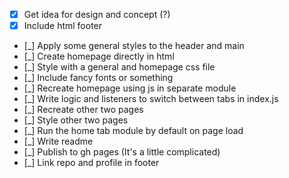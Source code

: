 - [x] Get idea for design and concept (?)
- [x] Include html footer
- [_] Apply some general styles to the header and main
- [_] Create homepage directly in html
- [_] Style with a general and homepage css file
- [_] Include fancy fonts or something
- [_] Recreate homepage using js in separate module
- [_] Write logic and listeners to switch between tabs in index.js
- [_] Recreate other two pages
- [_] Style other two pages
- [_] Run the home tab module by default on page load
- [_] Write readme
- [_] Publish to gh pages (It's a little complicated) 
- [_] Link repo and profile in footer
